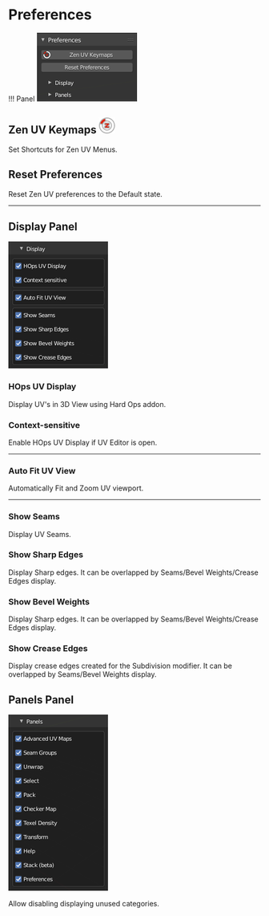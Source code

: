 # Preferences
!!! Panel
    ![Preferences](img/screen/preferences/MainPanel_2_1_3.png)

## Zen UV Keymaps ![Zen UV Pie Menu](img/icons/zen-uv@2x.png)
Set Shortcuts for Zen UV Menus.

## Reset Preferences
Reset Zen UV preferences to the Default state.

---

## Display Panel
![Preferences](img/screen/preferences/PanelDisplay.png)

### HOps UV Display 
Display UV's in 3D View using Hard Ops addon.

### Context-sensitive
Enable HOps UV Display if UV Editor is open.

---
### Auto Fit UV View 
Automatically Fit and Zoom UV viewport.

---
### Show Seams

Display UV Seams.

### Show Sharp Edges

Display Sharp edges. It can be overlapped by Seams/Bevel Weights/Crease Edges display.

### Show Bevel Weights

Display Sharp edges. It can be overlapped by Seams/Bevel Weights/Crease Edges display.

### Show Crease Edges

Display crease edges created for the Subdivision modifier. It can be overlapped by Seams/Bevel Weights display.

## Panels Panel
![Preferences](img/screen/preferences/PanelPanels.png)

Allow disabling displaying unused categories.